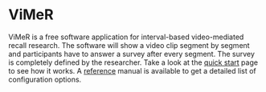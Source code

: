 # ViMeR
ViMeR is a free software application for interval-based video-mediated recall research. The software will show a video clip segment by segment and participants have to answer a survey after every segment. The survey is completely defined by the researcher. Take a look at the [quick start](https://vimer-vmr.github.io/vimer/quick_start/) page to see how it works. A [reference](https://vimer-vmr.github.io/vimer/reference/) manual is available to get a detailed list of configuration options.
